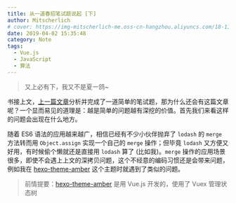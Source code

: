 ```yaml
---
title: 从一道春招笔试题说起 [下]
author: Mitscherlich
# cover: https://img-mitscherlich-me.oss-cn-hangzhou.aliyuncs.com/18-11-03/The-Android-software-stack.png
date: 2019-04-02 15:35:48
category: Note
tags:
  - Vue.js
  - JavaScript
  - 算法
---
```


<!-- [![](https://badge.juejin.im/entry/5ca1adfdf265da30717fc9ba/likes.svg?style=flat-square)](https://juejin.im/post/5ca1aa55f265da30b62190f6) -->

> 又上必有下，我又不是夏一鸽~

书接上文，[上一篇文章](/article/_2019-spring-interview-0/)分析并完成了一道简单的笔试题，那为什么还会有这篇文章呢？一个显而易见的道理是：越是简单的问题越有深挖的价值。首先我们来看这样的问题会出现在什么地方。

随着 ES6 语法的应用越来越广，相信已经有不少小伙伴抛弃了 `lodash` 的 `merge` 方法转而用 `Object.assign` 实现一个自己的 `merge` 操作；但毕竟 `lodash` 又方便又好用，有时候偷个懒就还是直接用 `lodash` 算了 (比如我)。`merge` 操作的应用场景很多，即使不会遇上上文的深拷贝问题，这个不经意的编码习惯还是会带来问题，例如我在 [hexo-theme-amber](https://github.com/Mitscherlich/hexo-theme-amber) 这个主题时就遇到了类似的问题。

<!-- more -->

> 前情提要：[hexo-theme-amber](https://github.com/Mitscherlich/hexo-theme-amber) 是用 Vue.js 开发的，使用了 Vuex 管理状态树


